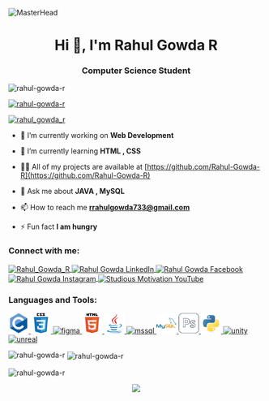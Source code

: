 ![MasterHead](https://1.bp.blogspot.com/-7A4WynwLsMw/XbBpCXG8fHI/AAAAAAAAMt4/uOa1bpLskYgrwGbllhSu2SDj_Mig8SXJQCLcBGAsYHQ/s1600/2000_600px.gif)
<h1 align="center">Hi 👋, I'm Rahul Gowda R</h1>
<h3 align="center">Computer Science Student</h3>


<p align="left"> <img src="https://komarev.com/ghpvc/?username=rahul-gowda-r&label=Profile%20views&color=0e75b6&style=flat" alt="rahul-gowda-r" /> </p>

<p align="left"> <a href="https://github.com/ryo-ma/github-profile-trophy"><img src="https://github-profile-trophy.vercel.app/?username=rahul-gowda-r" alt="rahul-gowda-r" /></a> </p>

<p align="left"> <a href="https://twitter.com/rahul_gowda_r" target="blank"><img src="https://img.shields.io/twitter/follow/rahul_gowda_r?logo=twitter&style=for-the-badge" alt="rahul_gowda_r" /></a> </p>

- 🔭 I’m currently working on **Web Development**

- 🌱 I’m currently learning **HTML , CSS**

- 👨‍💻 All of my projects are available at [https://github.com/Rahul-Gowda-R](https://github.com/Rahul-Gowda-R)

- 💬 Ask me about **JAVA , MySQL**

- 📫 How to reach me **rrahulgowda733@gmail.com**

- ⚡ Fun fact **I am hungry**

<h3 align="left">Connect with me:</h3>
<p align="left">
  <a href="https://x.com/Rahul_Gowda_R" target="_blank">
    <img align="center" src="https://raw.githubusercontent.com/rahuldkjain/github-profile-readme-generator/master/src/images/icons/Social/twitter.svg" alt="Rahul_Gowda_R" height="30" width="40" />
  </a>
  <a href="https://www.linkedin.com/in/rahul-gowda-7a655225b/" target="_blank">
    <img align="center" src="https://raw.githubusercontent.com/rahuldkjain/github-profile-readme-generator/master/src/images/icons/Social/linked-in-alt.svg" alt="Rahul Gowda LinkedIn" height="30" width="40" />
  </a>
  <a href="https://www.facebook.com/profile.php?id=100024413312915" target="_blank">
    <img align="center" src="https://raw.githubusercontent.com/rahuldkjain/github-profile-readme-generator/master/src/images/icons/Social/facebook.svg" alt="Rahul Gowda Facebook" height="30" width="40" />
  </a>
  <a href="https://www.instagram.com/rahul_gowda_733/?hl=en" target="_blank">
    <img align="center" src="https://raw.githubusercontent.com/rahuldkjain/github-profile-readme-generator/master/src/images/icons/Social/instagram.svg" alt="Rahul Gowda Instagram" height="30" width="40" />
  </a>
  <a href="https://www.youtube.com/@studiousmotivation9544" target="_blank">
    <img align="center" src="https://raw.githubusercontent.com/rahuldkjain/github-profile-readme-generator/master/src/images/icons/Social/youtube.svg" alt="Studious Motivation YouTube" height="30" width="40" />
  </a>
</p>


<h3 align="left">Languages and Tools:</h3>
<p align="left"> <a href="https://www.cprogramming.com/" target="_blank" rel="noreferrer"> <img src="https://raw.githubusercontent.com/devicons/devicon/master/icons/c/c-original.svg" alt="c" width="40" height="40"/> </a> <a href="https://www.w3schools.com/css/" target="_blank" rel="noreferrer"> <img src="https://raw.githubusercontent.com/devicons/devicon/master/icons/css3/css3-original-wordmark.svg" alt="css3" width="40" height="40"/> </a> <a href="https://www.figma.com/" target="_blank" rel="noreferrer"> <img src="https://www.vectorlogo.zone/logos/figma/figma-icon.svg" alt="figma" width="40" height="40"/> </a> <a href="https://www.w3.org/html/" target="_blank" rel="noreferrer"> <img src="https://raw.githubusercontent.com/devicons/devicon/master/icons/html5/html5-original-wordmark.svg" alt="html5" width="40" height="40"/> </a> <a href="https://www.java.com" target="_blank" rel="noreferrer"> <img src="https://raw.githubusercontent.com/devicons/devicon/master/icons/java/java-original.svg" alt="java" width="40" height="40"/> </a> <a href="https://www.microsoft.com/en-us/sql-server" target="_blank" rel="noreferrer"> <img src="https://www.svgrepo.com/show/303229/microsoft-sql-server-logo.svg" alt="mssql" width="40" height="40"/> </a> <a href="https://www.mysql.com/" target="_blank" rel="noreferrer"> <img src="https://raw.githubusercontent.com/devicons/devicon/master/icons/mysql/mysql-original-wordmark.svg" alt="mysql" width="40" height="40"/> </a> <a href="https://www.photoshop.com/en" target="_blank" rel="noreferrer"> <img src="https://raw.githubusercontent.com/devicons/devicon/master/icons/photoshop/photoshop-line.svg" alt="photoshop" width="40" height="40"/> </a> <a href="https://www.python.org" target="_blank" rel="noreferrer"> <img src="https://raw.githubusercontent.com/devicons/devicon/master/icons/python/python-original.svg" alt="python" width="40" height="40"/> </a> <a href="https://unity.com/" target="_blank" rel="noreferrer"> <img src="https://www.vectorlogo.zone/logos/unity3d/unity3d-icon.svg" alt="unity" width="40" height="40"/> </a> <a href="https://unrealengine.com/" target="_blank" rel="noreferrer"> <img src="https://raw.githubusercontent.com/kenangundogan/fontisto/036b7eca71aab1bef8e6a0518f7329f13ed62f6b/icons/svg/brand/unreal-engine.svg" alt="unreal" width="40" height="40"/> </a> </p>

<p><img align="left" src="https://github-readme-stats.vercel.app/api/top-langs?username=rahul-gowda-r&show_icons=true&locale=en&layout=compact" alt="rahul-gowda-r" /></p>

<p>&nbsp;<img align="center" src="https://github-readme-stats.vercel.app/api?username=rahul-gowda-r&show_icons=true&locale=en" alt="rahul-gowda-r" /></p>

<p><img align="center" src="https://github-readme-streak-stats.herokuapp.com/?user=rahul-gowda-r&" alt="rahul-gowda-r" /></p>

<div align="center">
  <img src="https://profile-counter.glitch.me/ModhakNatesh/count.svg?"  />
</div>
